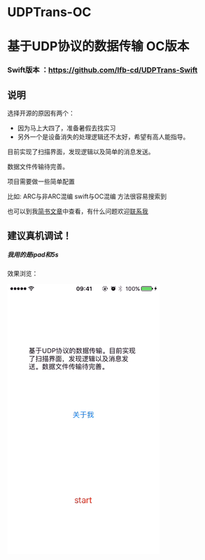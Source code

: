 # UDPTrans-OC
# 基于UDP协议的数据传输 OC版本
### Swift版本 ：https://github.com/lfb-cd/UDPTrans-Swift

## 说明

选择开源的原因有两个：
* 因为马上大四了，准备暑假去找实习
* 另外一个是设备消失的处理逻辑还不太好，希望有高人能指导。

目前实现了扫描界面，发现逻辑以及简单的消息发送。

数据文件传输待完善。

项目需要做一些简单配置 

比如: ARC与非ARC混编 swift与OC混编 
方法很容易搜索到

也可以到我[简书文章](http://www.jianshu.com/users/e78a977ccaeb/latest_articles)中查看，有什么问题欢迎[联系我](http://weibo.com/lfbWb)

## 建议真机调试！
##### 我用的是ipad和5s
效果浏览：

![image](https://github.com/lfb-cd/gif/blob/master/UDPTrans2016-03-11%2017_15_20.gif)
